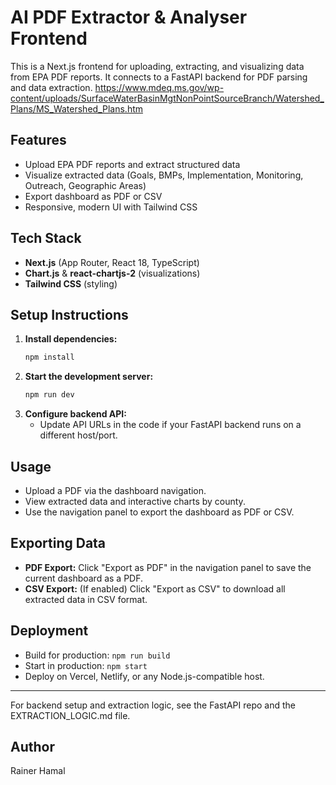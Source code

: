 # AI PDF Extractor & Analyser Frontend

This is a Next.js frontend for uploading, extracting, and visualizing data from EPA PDF reports. It connects to a FastAPI backend for PDF parsing and data extraction.
https://www.mdeq.ms.gov/wp-content/uploads/SurfaceWaterBasinMgtNonPointSourceBranch/Watershed_Plans/MS_Watershed_Plans.htm

## Features
- Upload EPA PDF reports and extract structured data
- Visualize extracted data (Goals, BMPs, Implementation, Monitoring, Outreach, Geographic Areas)
- Export dashboard as PDF or CSV
- Responsive, modern UI with Tailwind CSS

## Tech Stack
- **Next.js** (App Router, React 18, TypeScript)
- **Chart.js** & **react-chartjs-2** (visualizations)
- **Tailwind CSS** (styling)

## Setup Instructions
1. **Install dependencies:**
	```sh
	npm install
	```
2. **Start the development server:**
	```sh
	npm run dev
	```
3. **Configure backend API:**
	- Update API URLs in the code if your FastAPI backend runs on a different host/port.

## Usage
- Upload a PDF via the dashboard navigation.
- View extracted data and interactive charts by county.
- Use the navigation panel to export the dashboard as PDF or CSV.

## Exporting Data
- **PDF Export:** Click "Export as PDF" in the navigation panel to save the current dashboard as a PDF.
- **CSV Export:** (If enabled) Click "Export as CSV" to download all extracted data in CSV format.

## Deployment
- Build for production: `npm run build`
- Start in production: `npm start`
- Deploy on Vercel, Netlify, or any Node.js-compatible host.

---
For backend setup and extraction logic, see the FastAPI repo and the EXTRACTION_LOGIC.md file.

## Author

Rainer Hamal